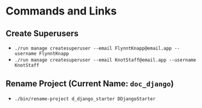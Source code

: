 # Commands and Links

## Create Superusers

* `./run manage createsuperuser --email FlynntKnapp@email.app --username FlynntKnapp`
* `./run manage createsuperuser --email KnotStaff@email.app --username KnotStaff`

## Rename Project (Current Name: `doc_django`)

* `./bin/rename-project d_django_starter DDjangoStarter`
